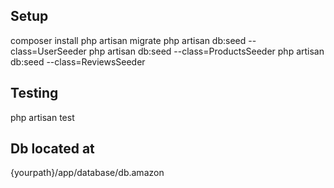 ## Setup

composer install
php artisan migrate
php artisan db:seed --class=UserSeeder
php artisan db:seed --class=ProductsSeeder
php artisan db:seed --class=ReviewsSeeder

## Testing
php artisan test

## Db located at
{yourpath}/app/database/db.amazon